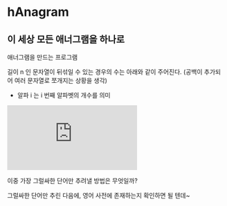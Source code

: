 # hAnagram
## 이 세상 모든 애너그램을 하나로

애너그램을 만드는 프로그램

길이 n 인 문자열이 뒤섞일 수 있는 경우의 수는 아래와 같이 주어진다.
(공백이 추가되어 여러 문자열로 쪼개지는 상황을 생각)
* 알파 i 는 i 번째 알파벳의 개수를 의미

![cn](http://latex.codecogs.com/gif.latex?%5Chuge%20c%28n%29%20%3D%20%5Cfrac%7Bn%21%20%5Ctimes%202%5E%7Bn-1%7D%7D%7B%5Cprod_%7Bi%3D1%7D%5E%7B26%7D%5Calpha_%7Bi%7D%7D)

이중 가장 그럴싸한 단어만 추려낼 방법은 무엇일까?

그럴싸한 단어만 추린 다음에, 영어 사전에 존재하는지 확인하면 될 텐데~